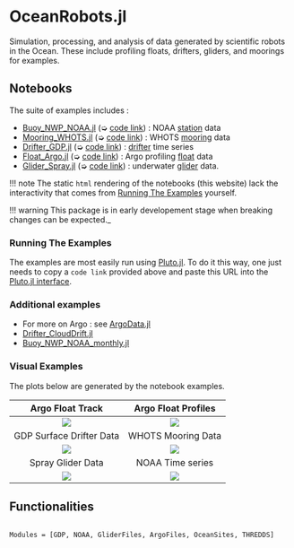 # OceanRobots.jl

Simulation, processing, and analysis of data generated by scientific robots in the Ocean. These include profiling floats, drifters, gliders, and moorings for examples.

## Notebooks

The suite of examples includes :

- [Buoy\_NWP\_NOAA.jl](Buoy_NWP_NOAA.html) (➭ [code link](https://raw.githubusercontent.com/gaelforget/OceanRobots.jl/master/examples/Buoy_NWP_NOAA.jl)) : NOAA [station](https://www.ndbc.noaa.gov/) data
- [Mooring\_WHOTS.jl](Mooring_WHOTS.html) (➭ [code link](https://raw.githubusercontent.com/gaelforget/OceanRobots.jl/master/examples/Mooring_WHOTS.jl)) : WHOTS [mooring](http://www.soest.hawaii.edu/whots/wh_data.html) data
- [Drifter\_GDP.jl](Drifter_GDP.html) (➭ [code link](https://raw.githubusercontent.com/gaelforget/OceanRobots.jl/master/examples/Drifter_GDP.jl)) : [drifter](https://www.aoml.noaa.gov/phod/gdp/hourly_data.php) time series
- [Float\_Argo.jl](Float_Argo.html) (➭ [code link](https://raw.githubusercontent.com/gaelforget/OceanRobots.jl/master/examples/Float_Argo.jl)) : Argo profiling [float](https://argo.ucsd.edu) data
- [Glider\_Spray.jl](Glider_Spray.html) (➭ [code link](https://raw.githubusercontent.com/gaelforget/OceanRobots.jl/master/examples/Glider_Spray.jl)) : underwater [glider](http://spraydata.ucsd.edu/projects/) data.

!!! note
    The static `html` rendering of the notebooks (this website) lack the interactivity that comes from [Running The Examples](@ref) yourself.
	
!!! warning	
    This package is in early developement stage when breaking changes can be expected._
	
### Running The Examples

The examples are most easily run using [Pluto.jl](https://github.com/fonsp/Pluto.jl). To do it this way, one just needs to copy a `code link` provided above and paste this URL into the [Pluto.jl interface](https://github.com/fonsp/Pluto.jl/wiki/🔎-Basic-Commands-in-Pluto).

### Additional examples

- For more on Argo : see [ArgoData.jl](https://github.com/JuliaOcean/ArgoData.jl)
- [Drifter\_CloudDrift.jl](https://github.com/gaelforget/OceanRobots.jl/blob/master/examples/Drifter_CloudDrift.jl) 
- [Buoy\_NWP\_NOAA\_monthly.jl](https://github.com/gaelforget/OceanRobots.jl/blob/master/examples/Buoy_NWP_NOAA_monthly.jl) 

### Visual Examples

The plots below are generated by the notebook examples.

Argo Float Track            |  Argo Float Profiles 
:------------------------------:|:---------------------------------:
![](https://user-images.githubusercontent.com/20276764/166470235-467a9326-18ae-4934-a866-2da06ec9ec84.png)  |  ![](https://user-images.githubusercontent.com/20276764/166470217-f89d2374-f57e-4a28-8220-86179e6c1f86.png)
GDP Surface Drifter Data | WHOTS Mooring Data 
![](https://user-images.githubusercontent.com/20276764/149673826-a43e2a44-f4e5-437b-99cb-5e032228b3af.png) | ![](https://user-images.githubusercontent.com/20276764/149675305-82364bde-e3a9-4975-8fb2-fb67e17dacc5.png)
Spray Glider Data | NOAA Time series 
![](https://user-images.githubusercontent.com/20276764/166470390-952e89df-60ad-4a45-b015-9469c3c297de.png) | ![](https://user-images.githubusercontent.com/20276764/166470257-8a0421ff-b147-46aa-b03b-43e5f8b4d1b3.png)

## Functionalities

```@index
```

```@autodocs
Modules = [GDP, NOAA, GliderFiles, ArgoFiles, OceanSites, THREDDS]
```
